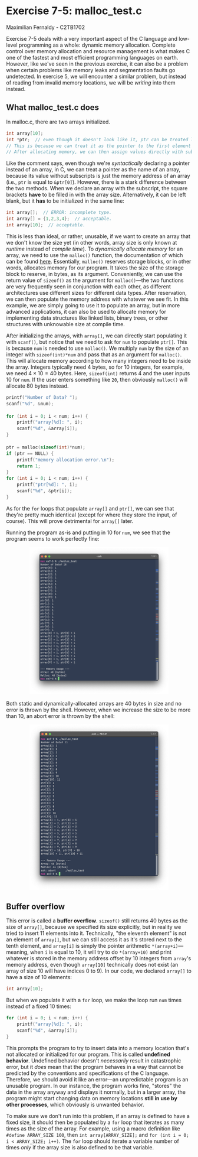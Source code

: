 # Exercise 7-5: malloc_test.c
Maximilian Fernaldy - C2TB1702

Exercise 7-5 deals with a very important aspect of the C language and low-level programming as a whole: dynamic memory allocation. Complete control over memory allocation and resource management is what makes C one of the fastest and most efficient programming languages on earth. However, like we've seen in the previous exercise, it can also be a problem when certain problems like memory leaks and segmentation faults go undetected. In exercise 5, we will encounter a similar problem, but instead of reading from invalid memory locations, we will be *writing* into them instead.

## What malloc_test.c does

In malloc.c, there are two arrays initialized.

```C
int array[10];
int *ptr;  // even though it doesn't look like it, ptr can be treated like an array.
// This is because we can treat it as the pointer to the first element of an array.
// After allocating memory, we can then assign values directly with subscripts.
```

Like the comment says, even though we're *syntactically* declaring a pointer instead of an array, in C, we can treat a pointer as the name of an array, because its value without subscripts is just the memory address of an array (i.e., `ptr` is equal to `&ptr[0]`). However, there is a stark difference between the two methods. When we declare an array with the subscript, the square brackets **have** to be filled in with the array size. Alternatively, it can be left blank, but it **has** to be initialized in the same line:

```C
int array[];  // ERROR: incomplete type.
int array[] = {1,2,3,4};  // acceptable.
int array[10];  // acceptable.
```

This is less than ideal, or rather, unusable, if we want to create an array that we don't know the size yet (in other words, array size is only known at *runtime* instead of *compile time*). To *dynamically allocate memory* for an array, we need to use the `malloc()` function, the documentation of which can be found [here](https://www.ibm.com/docs/en/zos/2.2.0?topic=functions-malloc-reserve-storage-block). Essentially, `malloc()` reserves storage blocks, or in other words, allocates memory for our program. It takes the size of the storage block to reserve, in bytes, as its argument. Conveniently, we can use the return value of `sizeof()` as the argument for `malloc()`—the two functions are very frequently seen in conjunction with each other, as different architectures use different sizes for different data types. After reservation, we can then populate the memory address with whatever we see fit. In this example, we are simply going to use it to populate an array, but in more advanced applications, it can also be used to allocate memory for implementing data structures like linked lists, binary trees, or other structures with unknowable size at compile time.

After initializing the arrays, with `array[]`, we can directly start populating it with `scanf()`, but notice that we need to ask for `num` to populate `ptr[]`. This is because `num` is needed to use `malloc()`. We multiply `num` by the size of an integer with `sizeof(int)*num` and pass that as an argument for `malloc()`. This will allocate memory according to how many integers need to be inside the array. Integers typically need 4 bytes, so for 10 integers, for example, we need $4 \times 10 = 40$ bytes. Here, `sizeof(int)` returns 4 and the user inputs 10 for `num`. If the user enters something like `20`, then obviously `malloc()` will allocate 80 bytes instead.

```C
printf("Number of Data? ");
scanf("%d", &num);

for (int i = 0; i < num; i++) {
    printf("array[%d]: ", i);
    scanf("%d", &array[i]);        
}

ptr = malloc(sizeof(int)*num);
if (ptr == NULL) {
    printf("memory allocation error.\n");
    return 1;
}
for (int i = 0; i < num; i++) {
    printf("ptr[%d]: ", i);
    scanf("%d", &ptr[i]);
}
```

As for the `for` loops that populate `array[]` and `ptr[]`, we can see that they're pretty much identical (except for where they store the input, of course). This will prove detrimental for `array[]` later.

Running the program as-is and putting in  10 for `num`, we see that the program seems to work perfectly fine:

<p align='center'> <img class='noshade' src='./assets/fine.png' width=75%> </p>

Both static and dynamically-allocated arrays are 40 bytes in size and no error is thrown by the shell. However, when we increase the size to be more than 10, an abort error is thrown by the shell:

<p align='center'> <img class='noshade' src='./assets/abort.png' width=75%> </p>

## Buffer overflow

This error is called a **buffer overflow**. `sizeof()` still returns 40 bytes as the size of `array[]`, because we specified its size explicitly, but in reality we tried to insert 11 elements into it. Technically, "the eleventh element" is not an element of `array[]`, but we can still access it as it's stored next to the tenth element, and `array[i]` is simply the pointer arithmetic `*(array+i)`—meaning, when `i` is equal to 10, it will try to do `*(array+10)` and print whatever is stored in the memory address offset by 10 integers from `array`'s memory address, even though `array[10]` technically does not exist (an array of size 10 will have indices 0 to 9). In our code, we declared `array[]` to have a size of 10 elements:

```C
int array[10];
```

But when we populate it with a `for` loop, we make the loop run `num` times instead of a fixed 10 times:

```C
for (int i = 0; i < num; i++) {
    printf("array[%d]: ", i);
    scanf("%d", &array[i]);        
}
```

This prompts the program to try to insert data into a memory location that's not allocated or initialized for our program. This is called **undefined behavior**. Undefined behavior doesn't *necessarily* result in catastrophic error, but it *does* mean that the program behaves in a way that cannot be predicted by the conventions and specifications of the C language. Therefore, we should avoid it like an error—an unpredictable program is an unusable program. In our instance, the program works fine, "stores" the data in the array anyway and displays it normally, but in a larger array, the program might start changing data on memory locations **still in use by other processes**, which obviously is unwanted behavior.

To make sure we don't run into this problem, if an array is defined to have a fixed size, it should then be populated by a `for` loop that iterates as many times as the size of the array. For example, using a macro definition like `#define ARRAY_SIZE 100`, then `int array[ARRAY_SIZE];` and `for (int i = 0; i < ARRAY_SIZE; i++)`. The `for` loop should iterate a variable number of times *only* if the array size is also defined to be that variable.



[comment]: <> (Below is CSS code for the output HTML and pdf files. Don't touch them unless you know what you're doing.)
<style>
    figcaption{
        text-align:center;
        font-size:9pt
    }
    img{
        filter: drop-shadow(0px 0px 7px );
    }
    .noshade{
        filter: none
    }
    .disclaimer{
        font-size: 9pt
    }
    .linker{
        color: inherit !important
    }
</style>
